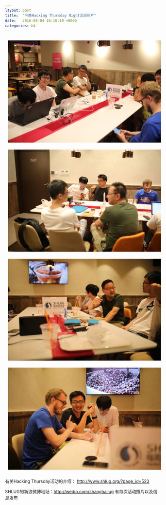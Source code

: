 ```yaml
---
layout: post
title:  "今晚Hacking Thursday Night活动照片"
date:   2016-08-04 16:10:19 +0000
categories: h4
---
```


[<img style='margin:10px;' src='https://raw.githubusercontent.com/shanghailug/res2016/master/g804.h4/g804_2103_4900+08.1920p.jpg'>](https://raw.githubusercontent.com/shanghailug/res2016/master/g804.h4/g804_2103_4900+08.JPG)
[<img style='margin:10px;' src='https://raw.githubusercontent.com/shanghailug/res2016/master/g804.h4/g804_2104_1000+08.1920p.jpg'>](https://raw.githubusercontent.com/shanghailug/res2016/master/g804.h4/g804_2104_1000+08.JPG)
[<img style='margin:10px;' src='https://raw.githubusercontent.com/shanghailug/res2016/master/g804.h4/g804_2105_0600+08.1920p.jpg'>](https://raw.githubusercontent.com/shanghailug/res2016/master/g804.h4/g804_2105_0600+08.JPG)
[<img style='margin:10px;' src='https://raw.githubusercontent.com/shanghailug/res2016/master/g804.h4/g804_2122_4164+08.1920p.jpg'>](https://raw.githubusercontent.com/shanghailug/res2016/master/g804.h4/g804_2122_4164+08.JPG)

有关Hacking Thursday活动的介绍：
http://www.shlug.org/?page_id=523

SHLUG的新浪微博地址：http://weibo.com/shanghailug 有每次活动照片以及信息发布


